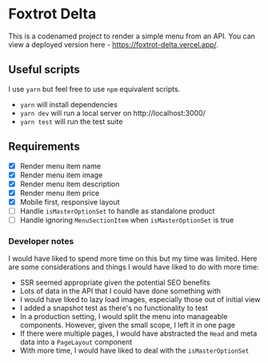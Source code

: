 # Foxtrot Delta

This is a codenamed project to render a simple menu from an API. You can view a deployed version here - https://foxtrot-delta.vercel.app/.

## Useful scripts

I use `yarn` but feel free to use `npm` equivalent scripts.

- `yarn` will install dependencies
- `yarn dev` will run a local server on http://localhost:3000/
- `yarn test` will run the test suite

## Requirements

- [x] Render menu item name
- [x] Render menu item image
- [x] Render menu item description
- [x] Render menu item price
- [x] Mobile first, responsive layout
- [ ] Handle `isMasterOptionSet` to handle as standalone product
- [ ] Handle ignoring `MenuSectionItem` when `isMasterOptionSet` is true

### Developer notes

I would have liked to spend more time on this but my time was limited. Here are some considerations and things I would have liked to do with more time:

- SSR seemed appropriate given the potential SEO benefits
- Lots of data in the API that I could have done something with
- I would have liked to lazy load images, especially those out of initial view
- I added a snapshot test as there's no functionality to test
- In a production setting, I would split the menu into manageable components. However, given the small scope, I left it in one page
- If there were multiple pages, I would have abstracted the `Head` and meta data into a `PageLayout` component
- With more time, I would have liked to deal with the `isMasterOptionSet`
